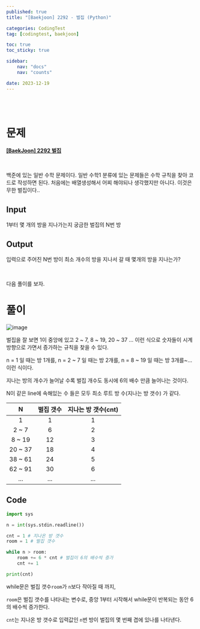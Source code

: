 ```yaml
---
published: true
title: "[Baekjoon] 2292 - 벌집 (Python)"

categories: CodingTest
tag: [codingtest, baekjoon]

toc: true
toc_sticky: true

sidebar:
    nav: "docs"
    nav: "counts"

date: 2023-12-19
---
```

<br>
<br>

# 문제

**[[BaekJoon] 2292 벌집](https://www.acmicpc.net/problem/2292)**

<br>

백준에 있는 일반 수학 문제이다. 일반 수학1 분류에 있는 문제들은 수학 규칙을 찾아 코드로 작성하면 된다. 처음에는 배열생성해서 어찌 해야되나 생각했지만 아니다. 이것은 무한 벌집이다..

## Input

1부터 몇 개의 방을 지나가는지 궁금한 벌집의 N번 방

## Output

입력으로 주어진 N번 방이 최소 개수의 방을 지나서 갈 때 몇개의 방을 지나는가?

<br>

다음 풀이를 보자.

# 풀이

![image](https://github.com/leejongseok1/algorithm/assets/79849878/dd7b7695-5e17-4c1d-a2ee-ac7acbdfceb2)

벌집을 잘 보면 1이 중앙에 있고 2 ~ 7, 8 ~ 19, 20 ~ 37 ... 이런 식으로 숫자들이 시계방향으로 가면서 증가하는 규칙을 찾을 수 있다.

n = 1 일 때는 방 1개를, n = 2 ~ 7 일 때는 방 2개를, n = 8 ~ 19 일 때는 방 3개를~... 이런 식이다.

지나는 방의 개수가 늘어날 수록 벌집 개수도 동시에 6의 배수 만큼 늘어나는 것이다.

N이 같은 line에 속해있는 수 들은 모두 최소 루트 방 수(지나는 방 갯수) 가 같다.

|N|벌집 갯수|지나는 방 갯수(cnt)|
|:--:|:--:|:--:|
|1|1|1|
|2 ~ 7|6|2|
|8 ~ 19|12|3|
|20 ~ 37|18|4|
|38 ~ 61|24|5|
|62 ~ 91|30|6|
| ... | ... | ...|



## Code

```python
import sys

n = int(sys.stdin.readline())

cnt = 1 # 지나온 방 갯수
room = 1 # 벌집 갯수

while n > room:
    room += 6 * cnt # 벌집이 6의 배수씩 증가
    cnt += 1

print(cnt)
```
while문은 벌집 갯수`room`가 `n`보다 작아질 때 까지,

`room`은 벌집 갯수를 나타내는 변수로, 중앙 1부터 시작해서 while문이 반복되는 동안 6의 배수씩 증가한다. 

`cnt`는 지나온 방 갯수로 입력값인 `n`번 방이 벌집의 몇 번째 겹에 있나를 나타낸다.